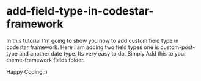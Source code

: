 # add-field-type-in-codestar-framework
In this tutorial I'm going to show you how to add custom field type in codestar framework. Here I am adding two field types one is custom-post-type and another date type. 
Its very easy to do. Simply Add this to your theme-framework fields folder.

Happy Coding :)
